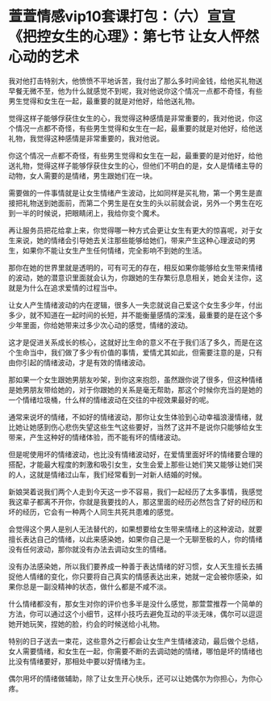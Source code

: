 # 萱萱情感vip10套课打包：（六）宣宣《把控女生的心理》：第七节 让女人怦然心动的艺术

我对他打击特别大，他愤愤不平地诉苦，我付出了那么多时间金钱，给他买礼物送早餐无微不至，他为什么就感觉不到呢，我对他说你这个情况一点都不奇怪，有些男生觉得和女生在一起，最重要的就是对他好，给他送礼物。

觉得这样子能够俘获住女生的心，我觉得这种感情是非常重要的，我对他说，你这个情况一点都不奇怪，有些男生觉得和女生在一起，最重要的就是对他好，给他送礼物，我觉得这种感情是非常重要的，我对他说。

你这个情况一点都不奇怪，有些男生觉得和女生在一起，最重要的是对他好，给他送礼物，觉得这样子能够俘获住女生的心，但他们不明白的是，女人是情绪主导的动物，女人需要的是情绪，男生跟她们在一块。

需要做的一件事情就是让女生情绪产生波动，比如同样是买礼物，第一个男生是直接把礼物送到她面前，而第二个男生是在女生的头以前就会说，另外一个男生在吃到一半的时候说，把眼睛闭上，我给你变个魔术。

再让服务员把花给拿上来，你觉得哪一种方式会更让女生有更大的惊喜呢，对于女生来说，她的情绪会引导她去关注那些能够给她们，带来产生这种心理波动的男生，如果你不能让女生产生任何情绪，完全影响不到她的生活。

那你在她的世界里就是透明的，可有可无的存在，相反如果你能够给女生带来情绪的波动，她的潜意识里面就会认为，你跟她的生存繁衍息息相关，她会关注你，这就是为什么在追求爱情的过程当中。

让女人产生情绪波动的内在逻辑，很多人一失恋就说自己爱这个女生多少年，付出多少，就不知道在一起时间的长短，并不能衡量感情的深浅，最重要的是在这个多少年里面，你给她带来过多少次心动的感觉，情绪的波动。

这才是促进关系成长的核心，这就好比生命的意义不在于我们活了多久，而是在这个生命当中，我们做了多少有价值的事情，爱情尤其如此，但需要注意的是，只有由你引起的情绪波动，才是有效的情绪波动。

那如果一个女生跟她男朋友吵架，到你这来抱怨，虽然跟你说了很多，但这种情绪是她男朋友带给她的，对于你跟她的关系是毫无帮助，那这个时候你充当的是她的一个情绪垃圾桶，什么样的情绪波动在交往的中视效果最好的呢。

通常来说坏的情绪，不如好的情绪波动，那你让女生体验到心动幸福浪漫情绪，就比她让她感到伤心悲伤失望这些生气这些要好，当然了这并不是说你只能够给女生带来，产生这种好的情绪体验，而不能有坏的情绪波动。

但是呢使用坏的情绪波动，也比没有情绪波动好，在爱情里面好坏的情绪要合理的搭配，才能最大程度的刺激和吸引女生，女生会爱上那些让她们笑又能够让她们哭的人，这就是情绪过山车，我们经常看到一对新人结婚的时候。

新娘哭着说我们两个人走到今天这一步不容易，我们一起经历了太多事情，我感觉我这辈子都离不开你，你就是我要找的人，那这里面的经历必然包含了好的经历和坏的经历，它会有一种两个人同生共死共患难的感觉。

会觉得这个男人是别人无法替代的，如果想要给女生带来情绪上的这种波动，就要擅长表达自己的情绪，以此来感染她，如果你自己是一个无聊至极的人，你的情绪没有任何波动，那你就没有办法去调动女生的情绪。

没有办法感染她，所以我们要养成一种善于表达情绪的好习惯，女人天生擅长去捕捉他人情绪的变化，你只要将自己真实的情感表达出来，她就一定会被你感染，如果你总是一副没精神的状态，做什么都是不咸不淡。

什么情绪都没有，那女生对你的评价也多半是没什么感觉，那萱萱推荐一个简单的方法，你可以通过这个小细节，这样小技巧去避免互动的平淡无味，偶尔可以逗逗她开她玩笑，捏她的脸，约会的时候送给小礼物。

特别的日子送去一束花，这些意外之行都会让女生产生情绪波动，最后做个总结，女人需要情绪，和女生在一起，你需要不断的去调动她的情绪，哪怕是坏的情绪也比没有情绪要好，那相处中要以好情绪为主。

偶尔用坏的情绪做辅助，除了让女生开心快乐，还可以让她偶尔为你担心，为你心疼。